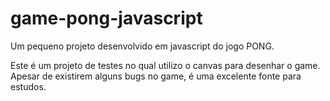 # game-pong-javascript
Um pequeno projeto desenvolvido em javascript do jogo PONG.

Este é um projeto de testes no qual utilizo o canvas para desenhar o game.
Apesar de existirem alguns bugs no game, é uma excelente fonte para estudos.
